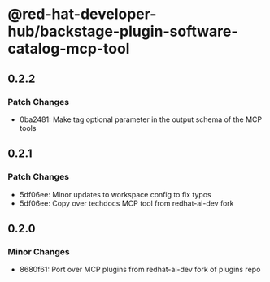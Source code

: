 # @red-hat-developer-hub/backstage-plugin-software-catalog-mcp-tool

## 0.2.2

### Patch Changes

- 0ba2481: Make tag optional parameter in the output schema of the MCP tools

## 0.2.1

### Patch Changes

- 5df06ee: Minor updates to workspace config to fix typos
- 5df06ee: Copy over techdocs MCP tool from redhat-ai-dev fork

## 0.2.0

### Minor Changes

- 8680f61: Port over MCP plugins from redhat-ai-dev fork of plugins repo
